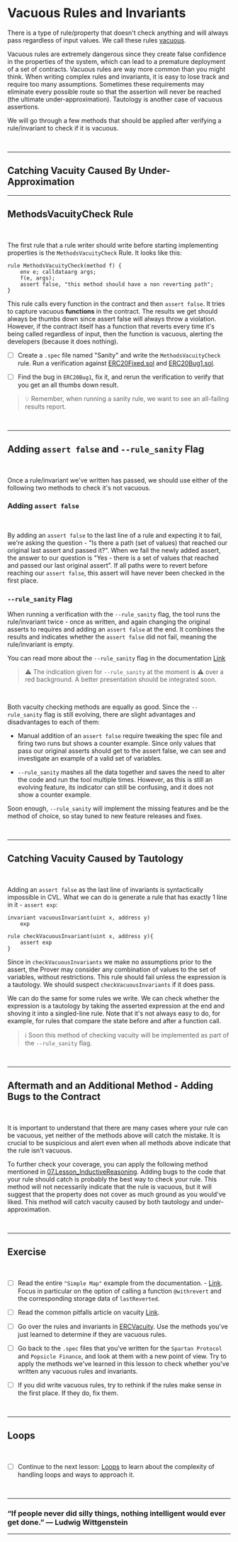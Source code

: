 # Vacuous Rules and Invariants

There is a type of rule/property that doesn't check anything and will always pass regardless of input values. We call these rules [vacuous](https://en.wikipedia.org/wiki/Vacuous_truth).

Vacuous rules are extremely dangerous since they create false confidence in the properties of the system, which can lead to a premature deployment of a set of contracts.
Vacuous rules are way more common than you might think. When writing complex rules and invariants, it is easy to lose track and require too many assumptions. Sometimes these requirements may eliminate every possible route so that the assertion will never be reached (the ultimate under-approximation). Tautology is another case of vacuous assertions.

We will go through a few methods that should be applied after verifying a rule/invariant to check if it is vacuous.

</br>

---

## Catching Vacuity Caused By Under-Approximation

---
## MethodsVacuityCheck Rule

</br>

The first rule that a rule writer should write before starting implementing properties is the `MethodsVacuityCheck` Rule. It looks like this:

```
rule MethodsVacuityCheck(method f) {
	env e; calldataarg args;
	f(e, args);
	assert false, "this method should have a non reverting path";
}
```

This rule calls every function in the contract and then `assert false`. It tries to capture vacuous **functions** in the contract.
The results we get should always be thumbs down since assert false will always throw a violation. However, if the contract itself has a function that reverts every time it's being called regardless of input, then the function is vacuous, alerting the developers (because it does nothing).

- [ ] Create a `.spec` file named "Sanity" and write the `MethodsVacuityCheck` rule. Run a verification against [ERC20Fixed.sol](ERC20/ERC20Fixed.sol) and [ERC20Bug1.sol](ERC20/ERC20Bug1.sol).

- [ ] Find the bug in `ERC20Bug1`, fix it, and rerun the verification to verify that you get an all thumbs down result.

> :bulb: Remember, when running a sanity rule, we want to see an all-failing results report.

</br>

---

## Adding `assert false` and `--rule_sanity` Flag

</br>

Once a rule/invariant we've written has passed, we should use either of the following two methods to check it's not vacuous. 

### Adding `assert false`

</br>

By adding an `assert false` to the last line of a rule and expecting it to fail, we're asking the question - "Is there a path (set of values) that reached our original last assert and passed it?".
When we fail the newly added assert, the answer to our question is "Yes - there is a set of values that reached and passed our last original assert". If all paths were to revert before reaching our `assert false`, this assert will have never been checked in the first place.

### `--rule_sanity` Flag

When running a verification with the `--rule_sanity` flag, the tool runs the rule/invariant twice - once as written, and again changing the original asserts to requires and adding an `assert false` at the end. It combines the results and indicates whether the `assert false` did not fail, meaning the rule/invariant is empty.

You can read more about the `--rule_sanity` flag in the documentation [Link](https://certora.atlassian.net/wiki/spaces/CPD/pages/7340043/Certora+Prover+CLI+Options#--rule_sanity[inlineExtension])

> :warning: The indication given for `--rule_sanity` at the moment is :warning: over a red background. A better presentation should be integrated soon.

</br>

Both vacuity checking methods are equally as good. Since the `--rule_sanity` flag is still evolving, there are slight advantages and disadvantages to each of them:

- Manual addition of an `assert false` require tweaking the spec file and firing two runs but shows a counter example. Since only values that pass our original asserts should get to the assert false, we can see and investigate an example of a valid set of variables.

- `--rule_sanity` mashes all the data together and saves the need to alter the code and run the tool multiple times. However, as this is still an evolving feature, its indicator can still be confusing, and it does not show a counter example. 

Soon enough, `--rule_sanity` will implement the missing features and be the method of choice, so stay tuned to new feature releases and fixes.

</br> 

--- 

## Catching Vacuity Caused by Tautology

</br>

Adding an `assert false` as the last line of invariants is syntactically impossible in CVL.
What we can do is generate a rule that has exactly 1 line in it - `assert exp`:

``` CVL
invariant vacuousInvariant(uint x, address y)
    exp

rule checkVacuousInvariant(uint x, address y){
    assert exp
}
```

Since in `checkVacuousInvariants` we make no assumptions prior to the assert, the Prover may consider any combination of values to the set of variables, without restrictions. This rule should fail unless the expression is a tautology. We should suspect `checkVacuousInvariants` if it does pass.

We can do the same for some rules we write. We can check whether the expression is a tautology by taking the asserted expression at the end and shoving it into a singled-line rule.
Note that it's not always easy to do, for example, for rules that compare the state before and after a function call.

> :information_source: Soon this method of checking vacuity will be implemented as part of the `--rule_sanity` flag.

</br>

---

## Aftermath and an Additional Method - Adding Bugs to the Contract

</br>

It is important to understand that there are many cases where your rule can be vacuous, yet neither of the methods above will catch the mistake.
It is crucial to be suspicious and alert even when all methods above indicate that the rule isn't vacuous.

To further check your coverage, you can apply the following method mentioned in [07.Lesson_InductiveReasoning](../07.Lesson_InductiveReasoning).
Adding bugs to the code that your rule should catch is probably the best way to check your rule. This method will not necessarily indicate that the rule is vacuous, but it will suggest that the property does not cover as much ground as you would've liked.
This method will catch vacuity caused by both tautology and under-approximation.

</br>

---

## Exercise

</br>

- [ ] Read the entire `"Simple Map"` example from the documentation. - [Link](https://docs.certora.com/en/latest/docs/user-guide/map/simple.html). Focus in particular on the option of calling a function `@withrevert` and the corresponding storage data of `lastReverted`.

- [ ] Read the common pitfalls article on vacuity [Link](https://docs.certora.com/en/latest/docs/confluence/pitfalls.html?highlight=lastreverted#lastreverted-updates).

- [ ] Go over the rules and invariants in [ERCVacuity](ERC20/ERCVacuity.spec). Use the methods you've just learned to determine if they are vacuous rules.
 
- [ ] Go back to the `.spec` files that you've written for the `Spartan Protocol` and `Popsicle Finance`, and look at them with a new point of view. Try to apply the methods we've learned in this lesson to check whether you've written any vacuous rules and invariants.

- [ ] If you did write vacuous rules, try to rethink if the rules make sense in the first place. If they do, fix them.

</br>

---

## Loops

</br>

- [ ] Continue to the next lesson: [Loops](../11.Lesson_Loops) to learn about the complexity of handling loops and ways to approach it.

</br>

---

### “If people never did silly things, nothing intelligent would ever get done.” — Ludwig Wittgenstein

---
